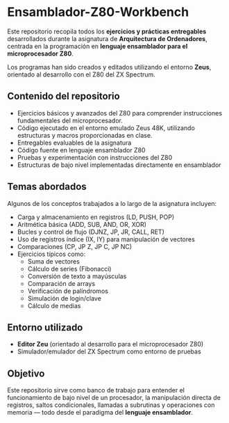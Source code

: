 # Ensamblador-Z80-Workbench

Este repositorio recopila todos los **ejercicios y prácticas entregables** desarrollados durante la asignatura de **Arquitectura de Ordenadores**, centrada en la programación en **lenguaje ensamblador para el microprocesador Z80**.

Los programas han sido creados y editados utilizando el entorno **Zeus**, orientado al desarrollo con el Z80 del ZX Spectrum.

## Contenido del repositorio

- Ejercicios básicos y avanzados del Z80 para comprender instrucciones fundamentales del microprocesador.
- Código ejecutado en el entorno emulado Zeus 48K, utilizando estructuras y macros proporcionadas en clase.
- Entregables evaluables de la asignatura
- Código fuente en lenguaje ensamblador Z80
- Pruebas y experimentación con instrucciones del Z80
- Estructuras de bajo nivel implementadas directamente en ensamblador

## Temas abordados
Algunos de los conceptos trabajados a lo largo de la asignatura incluyen:
- Carga y almacenamiento en registros (LD, PUSH, POP)
- Aritmética básica (ADD, SUB, AND, OR, XOR)
- Bucles y control de flujo (DJNZ, JP, JR, CALL, RET)
- Uso de registros índice (IX, IY) para manipulación de vectores
- Comparaciones (CP, JP Z, JP C, JP NC)
- Ejercicios típicos como:
  - Suma de vectores
  - Cálculo de series (Fibonacci)
  - Conversión de texto a mayúsculas
  - Comparación de arrays
  - Verificación de palíndromos
  - Simulación de login/clave
  - Cálculo de medias

## Entorno utilizado

- **Editor Zeu** (orientado al desarrollo para el microprocesador Z80)
- Simulador/emulador del ZX Spectrum como entorno de pruebas

## Objetivo

Este repositorio sirve como banco de trabajo para entender el funcionamiento de bajo nivel de un procesador, la manipulación directa de registros, saltos condicionales, llamadas a subrutinas y operaciones con memoria — todo desde el paradigma del **lenguaje ensamblador**.

